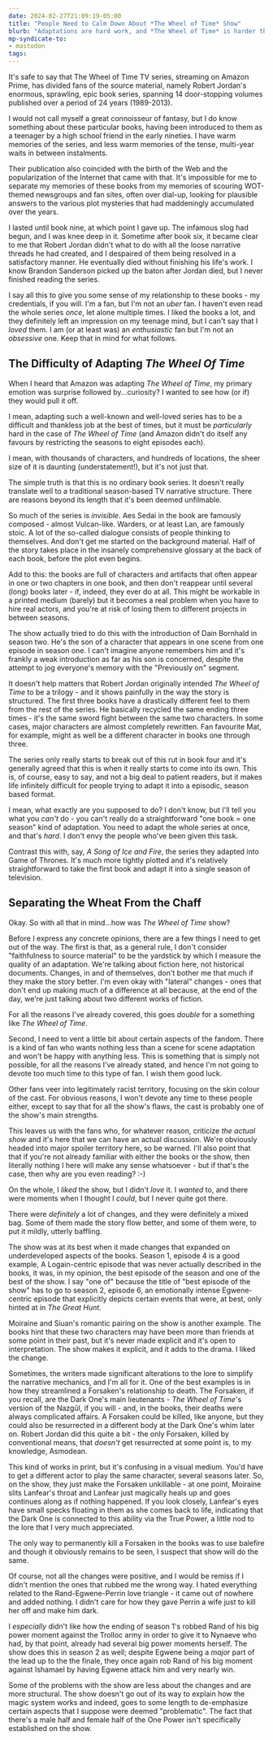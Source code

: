 ```yaml
---
date: 2024-02-27T21:09:19-05:00
title: "People Need to Calm Down About *The Wheel of Time* Show"
blurb: "Adaptations are hard work, and *The Wheel of Time* is harder than most"
mp-syndicate-to:
- mastodon
tags: 
---
```


It's safe to say that The Wheel of Time TV series, streaming on Amazon
Prime, has divided fans of the source material, namely Robert Jordan's
enormous, sprawling, epic book series, spanning 14 door-stopping volumes
published over a period of 24 years (1989-2013).

I would not call myself a great connoisseur of fantasy, but I do know
something about these particular books, having been introduced to them as a
teenager by a high school friend in the early nineties.  I have warm
memories of the series, and less warm memories of the tense, multi-year
waits in between instalments.

Their publication also coincided with the birth of the Web and the
popularization of the Internet that came with that.  It's impossible for me
to separate my memories of these books from my memories of scouring
WOT-themed newsgroups and fan sites, often over dial-up, looking for
plausible answers to the various plot mysteries that had maddeningly
accumulated over the years.

I lasted until book nine, at which point I gave up.  The infamous slog had
begun, and I was knee deep in it.  Sometime after book six, it became clear
to me that Robert Jordan didn't what to do with all the loose narrative
threads he had created, and I despaired of them being resolved in a
satisfactory manner.  He eventually died without finishing his life's work.
I know Brandon Sanderson picked up the baton after Jordan died, but I never
finished reading the series.

I say all this to give you some sense of my relationship to these books - my
credentials, if you will.  I'm a fan, but I'm not an *uber* fan.  I haven't
even read the whole series *once*, let alone multiple times.  I liked the
books a lot, and they definitely left an impression on my teenage mind, but
I can't say that I *loved* them.  I am (or at least was) an *enthusiastic*
fan but I'm not an *obsessive* one.  Keep that in mind for what follows.

## The Difficulty of Adapting *The Wheel Of Time*

When I heard that Amazon was adapting *The Wheel of Time*, my primary
emotion was surprise followed by...curiosity?  I wanted to see how (or if)
they would pull it off.

I mean, adapting such a well-known and well-loved series has to be a
difficult and thankless job at the best of times, but it must be
*particularly* hard in the case of *The Wheel of Time* (and Amazon didn't do
itself any favours by restricting the seasons to eight episodes each).

I mean, with thousands of characters, and hundreds of locations, the sheer
size of it is daunting (understatement!), but it's not just that.

The simple truth is that this is no ordinary book series.  It doesn't really
translate well to a traditional season-based TV narrative structure. There
are reasons beyond its length that it's been deemed unfilmable.

So much of the series is *invisible*.  Aes Sedai in the book are famously
composed - almost Vulcan-like.  Warders, or at least Lan, are famously
stoic.  A lot of the so-called dialogue consists of people thinking to
themselves.  And don't get me started on the background material.  Half of
the story takes place in the insanely comprehensive glossary at the back of
each book, before the plot even begins.

Add to this: the books are full of characters and artifacts that often
appear in one or two chapters in one book, and then don't reappear until
several (long) books later - if, indeed, they ever do at all.  This might be
workable in a printed medium (barely) but it becomes a real problem when you
have to hire real actors, and you're at risk of losing them to different
projects in between seasons.

The show actually tried to do this with the introduction of Dain Bornhald in
season two.  He's the son of a character that appears in one scene from one
episode in season one.  I can't imagine anyone remembers him and it's
frankly a weak introduction as far as his son is concerned, despite the
attempt to jog everyone's memory with the "Previously on" segment.

It doesn't help matters that Robert Jordan originally intended *The Wheel of
Time* to be a trilogy - and it shows painfully in the way the story is
structured.  The first three books have a drastically different feel to them
from the rest of the series.  He basically recycled the same ending three
times - it's the same sword fight between the same two characters.  In some
cases, major characters are almost completely rewritten.  Fan favourite Mat,
for example, might as well be a different character in books one through
three.

The series only really starts to break out of this rut in book four and it's
generally agreed that this is when it really starts to come into its own.
This is, of course, easy to say, and not a big deal to patient readers, but
it makes life infinitely difficult for people trying to adapt it into a
episodic, season based format.

I mean, what exactly are you supposed to do?  I don't know, but I'll tell
you what you *can't* do - you can't really do a straightforward "one book =
one season" kind of adaptation.  You need to adapt the whole series at
once, and that's *hard*.  I don't envy the people who've been given this
task.

Contrast this with, say, *A Song of Ice and Fire*, the series they adapted
into Game of Thrones.  It's much more tightly plotted and it's relatively
straightforward to take the first book and adapt it into a single season of
television.

## Separating the Wheat From the Chaff

Okay. So with all that in mind...how was *The Wheel of Time* show?

Before I express any concrete opinions, there are a few things I need to get
out of the way.  The first is that, as a general rule, I don't consider
"faithfulness to source material" to be the yardstick by which I measure the
quality of an adaptation.  We're talking about fiction here, not historical
documents.  Changes, in and of themselves, don't bother me that much if they
make the story better.  I'm even okay with "lateral" changes - ones that
don't end up making much of a difference at all because, at the end of the
day, we're just talking about two different works of fiction.

For all the reasons I've already covered, this goes *double* for a something
like *The Wheel of Time*.

Second, I need to vent a little bit about certain aspects of the fandom.
There is a kind of fan who wants nothing less than a scene for scene
adaptation and won't be happy with anything less.  This is something that is
simply not possible, for all the reasons I've already stated, and hence I'm
not going to devote too much time to this type of fan.  I wish them good
luck.

Other fans veer into legitimately racist territory, focusing on the skin
colour of the cast.  For obvious reasons, I won't devote any time to these
people either, except to say that for all the show's flaws, the cast is
probably one of the show's main strengths.

This leaves us with the fans who, for whatever reason, criticize *the actual
show* and it's here that we can have an actual discussion.  We're obviously
headed into major spoiler territory here, so be warned.  I'll also point
that that if you're not already familiar with either the books or the show,
then literally nothing I here will make any sense whatsoever - but if that's
the case, then why are you even reading? :-)

On the whole, I *liked* the show, but I didn't *love* it.  I *wanted* to,
and there were moments when I thought I *could*, but I never quite got
there.

There were *definitely* a lot of changes, and they were definitely a mixed
bag.  Some of them made the story flow better, and some of them were, to put
it mildly, utterly baffling.

The show was at its best when it made changes that expanded on
underdeveloped aspects of the books.  Season 1, episode 4 is a good example,
A Logain-centric episode that was never actually described in the books, it
was, in my opinion, the best episode of the season and one of the best of
the show.  I say "one of" because the title of "best episode of the show"
has to go to season 2, episode 6, an emotionally intense Egwene-centric
episode that explicitly depicts certain events that were, at best, only
hinted at in *The Great Hunt*.

Moiraine and Siuan's romantic pairing on the show is another example.  The
books hint that these two characters may have been more than friends at some
point in their past, but it's never made explicit and it's open to
interpretation.  The show makes it explicit, and it adds to the drama.  I
liked the change.

Sometimes, the writers made significant alterations to the lore to simplify
the narrative mechanics, and I'm all for it.  One of the best examples is in
how they streamlined a Forsaken's relationship to death.  The Forsaken, if
you recall, are the Dark One's main lieutenants - *The Wheel of Time*'s
version of the Nazgûl, if you will - and, in the books, their deaths were
always complicated affairs.  A Forsaken could be killed, like anyone, but
they could also be resurrected in a different body at the Dark One's whim
later on.  Robert Jordan did this quite a bit - the only Forsaken, killed by
conventional means, that *doesn't* get resurrected at some point is, to my
knowledge, Asmodean.

This kind of works in print, but it's confusing in a visual medium.  You'd
have to get a different actor to play the same character, several seasons
later.  So, on the show, they just make the Forsaken unkillable - at one
point, Moiraine slits Lanfear's throat and Lanfear just magically heals up
and goes continues along as if nothing happened.  If you look closely,
Lanfear's eyes have small specks floating in them as she comes back to life,
indicating that the Dark One is connected to this ability via the True
Power, a little nod to the lore that I very much appreciated.

The only way to permanently kill a Forsaken in the books was to use balefire
and though it obviously remains to be seen, I suspect that show will do the
same.

Of course, not all the changes were positive, and I would be remiss if I
didn't mention the ones that rubbed me the wrong way. I hated everything
related to the Rand-Egwene-Perrin love triangle - it came out of nowhere and
added nothing.  I didn't care for how they gave Perrin a wife just to kill
her off and make him dark.

I *especially* didn't like how the ending of season 1's robbed Rand of his
big power moment against the Trolloc army in order to give it to Nynaeve who
had, by that point, already had several big power moments herself.  The show
does this in season 2 as well; despite Egwene being a *major* part of the
lead up to the the finale, they once again rob Rand of his big moment
against Ishamael by having Egwene attack him and very nearly win.

Some of the problems with the show are less about the changes and are more
structural.  The show doesn't go out of its way to explain how the magic
system works and indeed, goes to some length to de-emphasize certain aspects
that I suppose were deemed "problematic".  The fact that there's a male half
and female half of the One Power isn't specifically established on the show.

